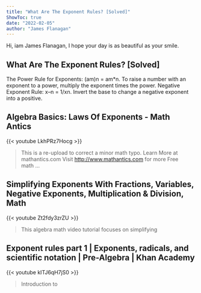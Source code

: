 ```yaml
---
title: "What Are The Exponent Rules? [Solved]"
ShowToc: true 
date: "2022-02-05"
author: "James Flanagan" 
---
```


Hi, iam James Flanagan, I hope your day is as beautiful as your smile.
## What Are The Exponent Rules? [Solved]
The Power Rule for Exponents: (am)n = am*n. To raise a number with an exponent to a power, multiply the exponent times the power. Negative Exponent Rule: x–n = 1/xn. Invert the base to change a negative exponent into a positive.

## Algebra Basics: Laws Of Exponents - Math Antics
{{< youtube LkhPRz7Hocg >}}
>This is a re-upload to correct a minor math typo. Learn More at mathantics.com Visit http://www.mathantics.com for more Free math ...

## Simplifying Exponents With Fractions, Variables, Negative Exponents, Multiplication & Division, Math
{{< youtube Zt2fdy3zrZU >}}
>This algebra math video tutorial focuses on simplifying 

## Exponent rules part 1 | Exponents, radicals, and scientific notation | Pre-Algebra | Khan Academy
{{< youtube kITJ6qH7jS0 >}}
>Introduction to 

